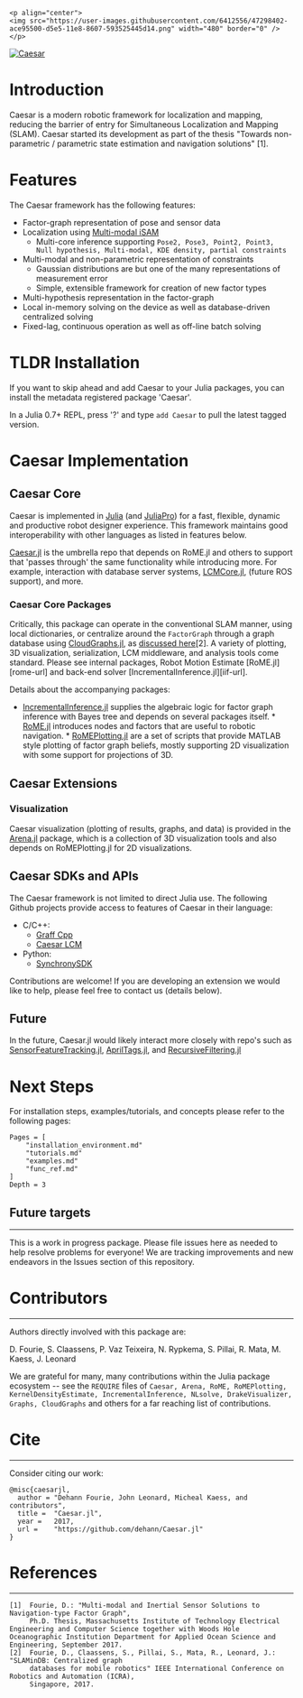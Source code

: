 ```@raw html
<p align="center">
<img src="https://user-images.githubusercontent.com/6412556/47298402-ace95500-d5e5-11e8-8607-593525445d14.png" width="480" border="0" />
</p>
```

[![Caesar](http://pkg.julialang.org/badges/Caesar_0.7.svg)](http://pkg.julialang.org/?pkg=Caesar&ver=0.7)

# Introduction
Caesar is a modern robotic framework for localization and mapping, reducing the barrier of entry for Simultaneous Localization and Mapping (SLAM). Caesar started its development as part of the thesis "Towards non-parametric / parametric state estimation and navigation solutions" [1].

# Features
The Caesar framework has the following features:
* Factor-graph representation of pose and sensor data
* Localization using [Multi-modal iSAM](http://frc.ri.cmu.edu/~kaess/pub/Fourie16iros.pdf)
  * Multi-core inference supporting `Pose2, Pose3, Point2, Point3, Null hypothesis, Multi-modal, KDE density, partial constraints`
* Multi-modal and non-parametric representation of constraints
  * Gaussian distributions are but one of the many representations of measurement error
  * Simple, extensible framework for creation of new factor types
* Multi-hypothesis representation in the factor-graph
* Local in-memory solving on the device as well as database-driven centralized solving
* Fixed-lag, continuous operation as well as off-line batch solving

# TLDR Installation
If you want to skip ahead and add Caesar to your Julia packages, you can install the metadata registered package 'Caesar'.

In a Julia 0.7+ REPL, press '?' and type `add Caesar` to pull the latest tagged version.

# Caesar Implementation

## Caesar Core
Caesar is implemented in [Julia](http://www.julialang.org/) (and [JuliaPro](http://www.juliacomputing.com)) for a fast, flexible, dynamic and productive robot designer experience. This framework maintains good interoperability with other languages as listed in features below.

[Caesar.jl](http://www.github.com/JuliaRobotics/Caesar.jl) is the umbrella repo that depends on RoME.jl and others to support that 'passes through' the same functionality while introducing more. For example, interaction with database server systems, [LCMCore.jl](http://www.github.com/JuliaRobotics/LCMCore.jl), (future ROS support), and more.

### Caesar Core Packages
Critically, this package can operate in the conventional SLAM manner, using local dictionaries, or centralize around the `FactorGraph` through a graph database using [CloudGraphs.jl](https://github.com/GearsAD/CloudGraphs.jl.git), as [discussed here](http://people.csail.mit.edu/spillai/projects/cloud-graphs/2017-icra-cloudgraphs.pdf)[2]. A variety of plotting, 3D visualization, serialization, LCM middleware, and analysis tools come standard. Please see internal packages, Robot Motion Estimate [RoME.jl][rome-url] and back-end solver [IncrementalInference.jl][iif-url].

Details about the accompanying packages:
* [IncrementalInference.jl](http://www.github.com/JuliaRobotics/IncrementalInference.jl) supplies the algebraic logic for factor graph inference with Bayes tree and depends on several packages itself. * [RoME.jl](http://www.github.com/JuliaRobotics/RoME.jl) introduces nodes and factors that are useful to robotic navigation. * [RoMEPlotting.jl](http://www.github.com/JuliaRobotics/RoMEPlotting.jl) are a set of scripts that provide MATLAB style plotting of factor graph beliefs, mostly supporting 2D visualization with some support for projections of 3D.

## Caesar Extensions

### Visualization
Caesar visualization (plotting of results, graphs, and data) is provided in the [Arena.jl](https://github.com/dehann/Arena.jl) package, which is a collection of 3D visualization tools and also depends on RoMEPlotting.jl for 2D visualizations.

## Caesar SDKs and APIs
The Caesar framework is not limited to direct Julia use. The following Github projects provide access to features of Caesar in their language:

* C/C++:
  * [Graff Cpp](https://github.com/MarineRoboticsGroup/graff_cpp)
  * [Caesar LCM](http://github.com/pvazteixeira/caesar-lcm)
* Python:
  * [SynchronySDK](https://github.com/nicrip/SynchronySDK_py)

Contributions are welcome! If you are developing an extension we would like to help, please feel free to contact us (details below).

## Future
In the future, Caesar.jl would likely interact more closely with repo's such as [SensorFeatureTracking.jl](http://www.github.com/JuliaRobotics/SensorFeatureTracking.jl), [AprilTags.jl](http://www.github.com/JuliaRobotics/AprilTags.jl), and [RecursiveFiltering.jl](http://www.github.com/JuliaRobotics/RecursiveFiltering.jl)

# Next Steps
For installation steps, examples/tutorials, and concepts please refer to the following pages:

```@contents
Pages = [
    "installation_environment.md"
    "tutorials.md"
    "examples.md"
    "func_ref.md"
]
Depth = 3
```

## Future targets
---

This is a work in progress package. Please file issues here as needed to help resolve problems for everyone! We are tracking improvements and new endeavors in the Issues section of this repository.


# Contributors
---

Authors directly involved with this package are:

D. Fourie, S. Claassens, P. Vaz Teixeira, N. Rypkema, S. Pillai, R. Mata, M. Kaess, J. Leonard

We are grateful for many, many contributions within the Julia package ecosystem -- see the `REQUIRE` files of `Caesar, Arena, RoME, RoMEPlotting, KernelDensityEstimate, IncrementalInference, NLsolve, DrakeVisualizer, Graphs, CloudGraphs` and others for a far reaching list of contributions.

# Cite
---

Consider citing our work:

```
@misc{caesarjl,
  author = "Dehann Fourie, John Leonard, Micheal Kaess, and contributors",
  title =  "Caesar.jl",
  year =   2017,
  url =    "https://github.com/dehann/Caesar.jl"
}
```

# References
---

    [1]  Fourie, D.: "Multi-modal and Inertial Sensor Solutions to Navigation-type Factor Graph",
         Ph.D. Thesis, Massachusetts Institute of Technology Electrical Engineering and Computer Science together with Woods Hole Oceanographic Institution Department for Applied Ocean Science and Engineering, September 2017.
    [2]  Fourie, D., Claassens, S., Pillai, S., Mata, R., Leonard, J.: "SLAMinDB: Centralized graph
         databases for mobile robotics" IEEE International Conference on Robotics and Automation (ICRA),
         Singapore, 2017.
